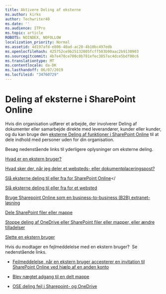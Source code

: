 ```yaml
---
title: Aktivere Deling af eksterne
ms.author: kirks
author: Techwriter40
ms.date: ''
ms.audience: ITPro
ms.topic: article
ROBOTS: NOINDEX, NOFOLLOW
localization_priority: Normal
ms.assetid: 4d197afd-e806-40ad-ac20-4b10bc497edb
ms.openlocfilehash: 425752ce9b25132005fcff503b90aac2b9130903
ms.sourcegitcommit: 4b7e478ce700c0b781efec3857ac4dce5bdf00c6
ms.translationtype: MT
ms.contentlocale: da-DK
ms.lasthandoff: 06/07/2019
ms.locfileid: "34760729"
---
```

# <a name="enable-external-sharing-in-sharepoint-online"></a>Deling af eksterne i SharePoint Online

Hvis din organisation udfører et arbejde, der involverer Deling af dokumenter eller samarbejde direkte med leverandører, kunder eller kunder, og du kan bruge den [eksterne Deling af funktioner i SharePoint Online](https://docs.microsoft.com/sharepoint/external-sharing-overview) til at dele indhold med personer uden for din organisation.

Besøg nedenstående links til yderligere oplysninger om eksterne deling.

[Hvad er en ekstern bruger?](https://docs.microsoft.com/sharepoint/external-sharing-overview#what-is-an-external-user)

[Hvad sker der, når jeg deler et websteds- eller dokumentplaceringspost?](https://docs.microsoft.com/sharepoint/external-sharing-overview#what-happens-when-i-share-a-site-or-document)


[Slå eksterne deling til eller fra for SharePoint Online](https://docs.microsoft.com/sharepoint/turn-external-sharing-on-or-off)</

[Slå eksterne deling til eller fra for et websted](https://docs.microsoft.com/sharepoint/change-external-sharing-site)

[Bruge Sharepoint Online som en business-to-business (B2B) extranet-løsning](https://docs.microsoft.com/sharepoint/create-b2b-extranet)

[Dele SharePoint filer eller mappe](https://support.office.com/article/share-sharepoint-files-or-folders-1fe37332-0f9a-4719-970e-d2578da4941c)

[Stoppe deling af OneDrive eller SharePoint filer eller mapper, eller ændre tilladelser](https://support.office.com/article/stop-sharing-onedrive-or-sharepoint-files-or-folders-or-change-permissions-0a36470f-d7fe-40a0-bd74-0ac6c1e13323?ui=en-US&amp;rs=en-US&amp;ad=US)

[Slette en ekstern bruger](https://docs.microsoft.com/sharepoint/remove-users#delete-a-guest-from-the-microsoft-365-admin-center)

Hvis du modtager en fejlmeddelelse med en ekstern bruger? &nbsp;Se nedenstående links.

- [Fejlmeddelelse, når en ekstern bruger accepterer en invitation til SharePoint Online ved hjælp af en anden konto](https://support.office.com/article/Error-message-when-an-external-user-accepts-a-SharePoint-Online-invitation-by-using-another-account-f0d34413-ea7c-42c7-a485-c4e5d421e5f0- )

- [Blev nægtet adgang til en delt mappe](https://support.office.com/client/d678b57a-53ad-4414-9423-d8726a0c532f)

- [OSE deling fejl i Sharepoint- og OneDrive](https://docs.microsoft.com/sharepoint/sharepoint-onedrive-error-message)


